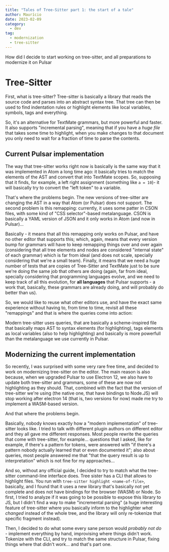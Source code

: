```yaml
---
title: "Tales of Tree-Sitter part 1: the start of a tale"
author: Maurício
date: 2023-02-09
category:
  - dev
tag:
  - modernization
  - tree-sitter
---
```


How did I decide to start working on tree-sitter, and all preparations to
modernize it on Pulsar

<!-- more -->

# Tree-Sitter

First, what is tree-sitter? Tree-sitter is basically a library that reads the
source code and parses into an abstract syntax tree. That tree can then be used
to find indentation rules or highlight elements like local variables, symbols,
tags and everything.

So, it's an alternative for TextMate grammars, but more powerful and faster. It
also supports "incremental parsing", meaning that if you have a _huge file_ that
takes some time to highlight, when you make changes to that document you only
need to wait for a fraction of time to parse the contents.

## Current Pulsar implementation

The way that tree-sitter works right now is basically is the same way that it
was implemented in Atom a long time ago: it basically tries to match the
elements of the AST and convert that into TextMate scopes. So, supposing that it
finds, for example, a left right assignment (something like `a = 10`)- it will
basically try to convert the "left token" to a variable.

That's where the problems begin. The new versions of tree-sitter are changing
the AST in a way that Atom (or Pulsar) does not support. The second problem is
this remapping: currently, it uses some patter in CSON files, with some kind of
"CSS selector"-based metalanguage. CSON is basically a YAML version of JSON and
it only works in Atom (and now in Pulsar)...

Basically - it means that all this remapping only works on Pulsar, and have no
other editor that supports this; which, again, means that every version bump for
grammars will have to keep remapping things over and over again (considering
that all tree elements and nodes are considered "internal state" of each
grammar) which is far from ideal (and does not scale, specially considering that
we're a small team). Finally, it means that we need a huge number of tests that
are copies of Tree-Sitter and TextMate just to be sure we're doing the same job
that others are doing (again, far from ideal, specially considering that
programming languages evolve, and we need to keep track of all this evolution,
for **all languages** that Pulsar supports - a work that, basically, these
grammars are already doing, and will probably do better than us).

So, we would like to reuse what other editors use, and have the exact same
experience without having to, from time to time, revisit all these "remappings"
and that is where the queries come into action:

Modern tree-sitter uses queries, that are basically a scheme-inspired file that
basically maps AST to syntax elements (for highlighting), tags elements as local
variables (also to help highlighting) and basically is more powerfull than the
metalanguage we use currently in Pulsar.

## Modernizing the current implementation

So recently, I was surprised with some very rare free time, and decided to work
on modernizing tree-sitter on the editor. The main reason is also because, when
we upgraded Pulsar to use Electron 12, we also have to update both tree-sitter
and grammars, some of these are now not highlighting as they should. That,
combined with the fact that the version of tree-sitter we're using (the native
one, that have bindings to Node.JS) will stop working after electron 14 (that
is, two versions for now) made me try to implement a WASM-based version.

And that where the problems begin.

Basically, nobody knows exactly how a "modern implementation" of tree-sitter
looks like. I tried to talk with different plugin authors on different editor
and they all gave me different responses. Most people rewrite the queries that
come with tree-sitter, for example... questions that I asked, like for example,
if there's a pattern for tokens, were answered with "if there's a pattern nobody
actually learned that or even documented it"; also about queries, most people
answered me that "that the query result is up to interpretation" which is not
fine for my approaches...

And so, without any official guide, I decided to try to match what the
tree-sitter command-line interface does. Tree sister has a CLI that allows to
highlight files. You run with `tree-sitter highlight <name-of-file>`, basically,
and I found that it uses a new library that's basically not yet complete and
does not have bindings for the browser (WASM) or Node. So first, I tried to
analyze if it was going to be possible to expose this library to JS, but I
didn't find a way to make "incremental parsing" (a huge interesting feature of
tree-sitter where you basically inform to the highlighter _what changed_ instead
of the whole tree, and the library will only re-tokenize that specific fragment
instead).

Then, I decided to do what some every sane person would _probably not do_ -
implement everything by hand, improvising where things didn't work. Tokenize
with the CLI, and try to match the same structure in Pulsar, fixing things where
that didn't work... and that's part one.
